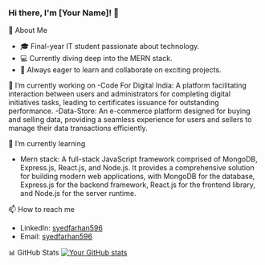 ### Hi there, I'm [Your Name]! 👋

🌱 About Me
- 🎓 Final-year IT student passionate about technology.
- 💻 Currently diving deep into the MERN stack.
- 🚀 Always eager to learn and collaborate on exciting projects.

🔭 I’m currently working on
  -Code For Digital India: A platform facilitating interaction between users and administrators for completing digital initiatives tasks, leading to certificates issuance for outstanding 
   performance.
  -Data-Store: An e-commerce platform designed for buying and selling data, providing a seamless experience for users and sellers to manage their data transactions efficiently.

🌱 I’m currently learning
- Mern stack: A full-stack JavaScript framework comprised of MongoDB, Express.js, React.js, and Node.js. It provides a comprehensive solution for building modern web applications, with 
  MongoDB for the database, Express.js for the backend framework, React.js for the frontend library, and Node.js for the server runtime.



📫 How to reach me
- LinkedIn: [syedfarhan596](https://www.linkedin.com/in/syedfarhan596/)
- Email: [syedfarhan596](mailto:syedfarhan@gmail.com)



📊 GitHub Stats
[![Your GitHub stats](https://github-readme-stats.vercel.app/api?username=syedfarhan-596&show_icons=true&theme=radical)](https://github.com/syedfarhan-596)
